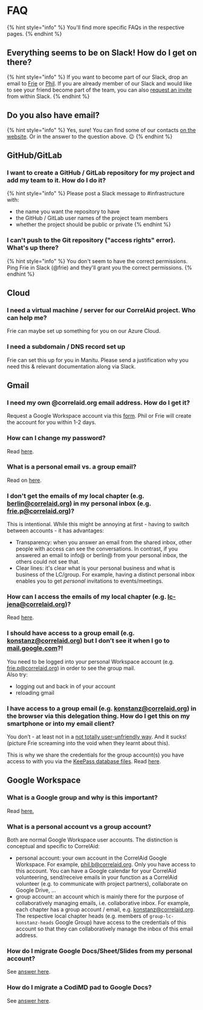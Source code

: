 # FAQ

{% hint style="info" %}
You'll find more specific FAQs in the respective pages.
{% endhint %}

## Everything seems to be on Slack! How do I get on there?

{% hint style="info" %}
If you want to become part of our Slack, drop an email to [Frie](mailto:frie.p@correlaid.org) or [Phil](mailto:phil.b@correlaid.org). If you are already member of our Slack and would like to see your friend become part of the team, you can also [request an invite](https://slack.com/intl/en-de/help/articles/201330256-Invite-new-members-to-your-workspace#request-an-invitation) from within Slack.
{% endhint %}

## Do you also have email?

{% hint style="info" %}
Yes, sure! You can find some of our contacts [on the website](https://correlaid.org/contact). Or in the answer to the question above. :wink:
{% endhint %}



## GitHub/GitLab

### I want to create a GitHub / GitLab repository for my project and add my team to it. How do I do it?

{% hint style="info" %}
Please post a Slack message to #infrastructure with:

* the name you want the repository to have
* the GitHub / GitLab user names of the project team members
* whether the project should be public or private
{% endhint %}

### I can't push to the Git repository ("access rights" error). What's up there?

{% hint style="info" %}
You don't seem to have the correct permissions. Ping Frie in Slack (@frie) and they'll grant you the correct permissions.
{% endhint %}

## Cloud

### I need a virtual machine / server for our CorrelAid project. Who can help me?

Frie can maybe set up something for you on our Azure Cloud.

### I need a subdomain / DNS record set up

Frie can set this up for you in Manitu. Please send a justification why you need this & relevant documentation along via Slack.&#x20;

## Gmail

### I need my own @correlaid.org email address. How do I get it?

Request a Google Workspace account via this [form](https://docs.google.com/forms/d/e/1FAIpQLScJYiZDTlo0S4N7eeRVyo7GgSHFzdiaKvBt5RJ8C5Fo\_22r0g/viewform). Phil or Frie will create the account for you within 1-2 days.

### How can I change my password?

Read [here](https://support.google.com/accounts/answer/41078?hl=en\&co=GENIE.Platform%3DDesktop).

### What is a personal email vs. a group email?

Read on [here](infrastructure/email.md#personal-accounts-vs.-group-accounts).

### I don't get the emails of my local chapter (e.g. berlin@correlaid.org) in my personal inbox (e.g. frie.p@correlaid.org)?

This is intentional. While this might be annoying at first - having to switch between accounts - it has advantages:

* Transparency: when you answer an email from the shared inbox, other people with access can see the conversations. In contrast, if you answered an email to info@ or berlin@ from your personal inbox, the others could not see that.&#x20;
* Clear lines: it's clear what is your personal business and what is business of the LC/group. For example, having a distinct personal inbox enables you to get _personal_ invitations to events/meetings.&#x20;

### How can I access the emails of my local chapter (e.g. lc-jena@correlaid.org)?

Read [here](infrastructure/email.md#accessing-lc-group-emails).

### I should have access to a group email (e.g. [konstanz@correlaid.org](mailto:konstanz@correlaid.org)) but I don’t see it when I go to [mail.google.com](http://mail.google.com)?! <a href="#i-should-have-access-to-a-group-email-eg-konstanzcorrelaidorg-but-i-dont-see-it-when-i-go-to-mailgoo" id="i-should-have-access-to-a-group-email-eg-konstanzcorrelaidorg-but-i-dont-see-it-when-i-go-to-mailgoo"></a>

You need to be logged into your personal Workspace account (e.g. [frie.p@correlaid.org](mailto:frie.p@correlaid.org)) in order to see the group mail.\
Also try:

* logging out and back in of your account
* reloading gmail

### I have access to a group email (e.g. [konstanz@correlaid.org](mailto:konstanz@correlaid.org)) in the browser via this delegation thing. How do I get this on my smartphone or into my email client? <a href="#i-have-access-to-a-group-email-eg-konstanzcorrelaidorg-in-the-browser-via-this-delegation-thing-how" id="i-have-access-to-a-group-email-eg-konstanzcorrelaidorg-in-the-browser-via-this-delegation-thing-how"></a>

You don’t - at least not in a [not totally user-unfriendly way](https://support.google.com/mail/thread/80323090/how-can-i-access-my-delegated-gmail-email-on-my-mobile?hl=en). And it sucks!  (picture Frie screaming into the void when they learnt about this).

This is why we share the credentials for the group account(s) you have access to with you via the [KeePass database files](https://docs.correlaid.org/wiki/infrastructure/password-management). Read [here](infrastructure/email.md#mobile).

## Google Workspace

### What is a Google group and why is this important?

Read [here](faq.md#google-workspace)[.](infrastructure/google-workspace.md#what-is-a-google-group)

### What is a personal account vs a group account?

Both are normal Google Workspace user accounts. The distinction is conceptual and specific to CorrelAid:

* personal account: your own account in the CorrelAid Google Workspace. For example, phil.b@correlaid.org. Only you have access to this account. You can have a Google calendar for your CorrelAid volunteering, send/receive emails in your function as a CorrelAid volunteer (e.g. to communicate with project partners), collaborate on Google Drive, ...
* group account: an account which is mainly there for the purpose of collaboratively managing emails, i.e. collaborative inbox. For example, each chapter has a group account / email, e.g. konstanz@correlaid.org. The respective local chapter heads (e.g. members of `group-lc-konstanz-heads` Google Group) have access to the credentials of this account so that they can collaboratively manage the inbox of this email address.&#x20;

### How do I migrate Google Docs/Sheet/Slides from my personal account?

See [answer here](infrastructure/google-workspace.md#how-do-i-migrate-google-docs-sheet-slides-from-my-personal-account).

### How do I migrate a CodiMD pad to Google Docs?

See [answer here](infrastructure/google-workspace.md#how-do-i-migrate-a-codimd-pad).
